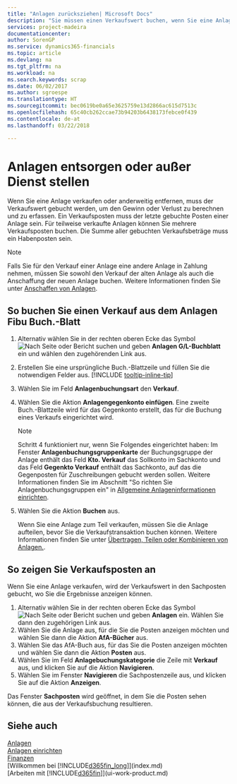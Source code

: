 ```yaml
---
title: "Anlagen zurücksziehen| Microsoft Docs"
description: "Sie müssen einen Verkaufswert buchen, wenn Sie eine Anlage verkaufen oder ausrangieren, die storniert werden sollten."
services: project-madeira
documentationcenter: 
author: SorenGP
ms.service: dynamics365-financials
ms.topic: article
ms.devlang: na
ms.tgt_pltfrm: na
ms.workload: na
ms.search.keywords: scrap
ms.date: 06/02/2017
ms.author: sgroespe
ms.translationtype: HT
ms.sourcegitcommit: bec0619be0a65e3625759e13d2866ac615d7513c
ms.openlocfilehash: 65c40cb262ccae73b94203b6438173febce0f439
ms.contentlocale: de-at
ms.lasthandoff: 03/22/2018

---
```

# <a name="dispose-of-or-retire-fixed-assets"></a>Anlagen entsorgen oder außer Dienst stellen
Wenn Sie eine Anlage verkaufen oder anderweitig entfernen, muss der Verkaufswert gebucht werden, um den Gewinn oder Verlust zu berechnen und zu erfassen. Ein Verkaufsposten muss der letzte gebuchte Posten einer Anlage sein. Für teilweise verkaufte Anlagen können Sie mehrere Verkaufsposten buchen. Die Summe aller gebuchten Verkaufsbeträge muss ein Habenposten sein.  

> [!NOTE]  
>   Falls Sie für den Verkauf einer Anlage eine andere Anlage in Zahlung nehmen, müssen Sie sowohl den Verkauf der alten Anlage als auch die Anschaffung der neuen Anlage buchen. Weitere Informationen finden Sie unter [Anschaffen von Anlagen](fa-how-acquire.md).  

## <a name="to-post-a-disposal-from-the-fixed-asset-gl-journal"></a>So buchen Sie einen Verkauf aus dem Anlagen Fibu Buch.-Blatt
1. Alternativ wählen Sie in der rechten oberen Ecke das Symbol ![Nach Seite oder Bericht suchen](media/ui-search/search_small.png "Nach Seite oder Bericht suchen") und geben **Anlagen G/L-Buchblatt** ein und wählen den zugehörenden Link aus.  
2. Erstellen Sie eine ursprüngliche Buch.-Blattzeile und füllen Sie die notwendigen Felder aus. [!INCLUDE [tooltip-inline-tip](includes/tooltip-inline-tip_md.md)]  
3. Wählen Sie im Feld **Anlagenbuchungsart** den **Verkauf**.  
4. Wählen Sie die Aktion **Anlagengegenkonto einfügen**. Eine zweite Buch.-Blattzeile wird für das Gegenkonto erstellt, das für die Buchung eines Verkaufs eingerichtet wird.  

    > [!NOTE]  
   >   Schritt 4 funktioniert nur, wenn Sie Folgendes eingerichtet haben: Im Fenster **Anlagenbuchungsgruppenkarte** der Buchungsgruppe der Anlage enthält das Feld **Kto. Verkauf** das Sollkonto im Sachkonto und das Feld **Gegenkto Verkauf** enthält das Sachkonto, auf das die Gegenposten für Zuschreibungen gebucht werden sollen. Weitere Informationen finden Sie im Abschnitt "So richten Sie Anlagenbuchungsgruppen ein" in [ Allgemeine Anlageninformationen einrichten](fa-how-setup-general.md).  
5. Wählen Sie die Aktion **Buchen** aus.  

    Wenn Sie eine Anlage zum Teil verkaufen, müssen Sie die Anlage aufteilen, bevor Sie die Verkaufstransaktion buchen können. Weitere Informationen finden Sie unter [Übertragen, Teilen oder Kombinieren von Anlagen.](fa-how-trans-split-combine.md).  

## <a name="to-view-disposal-ledger-entries"></a>So zeigen Sie Verkaufsposten an
Wenn Sie eine Anlage verkaufen, wird der Verkaufswert in den Sachposten gebucht, wo Sie die Ergebnisse anzeigen können.  

1. Alternativ wählen Sie in der rechten oberen Ecke das Symbol ![Nach Seite oder Bericht suchen](media/ui-search/search_small.png "Nach Seite oder Bericht suchen") und geben **Anlagen** ein. Wählen Sie dann den zugehörigen Link aus.  
2. Wählen Sie die Anlage aus, für die Sie die Posten anzeigen möchten und wählen Sie dann die Aktion **AfA-Bücher** aus.  
3. Wählen Sie das AfA-Buch aus, für das Sie die Posten anzeigen möchten und wählen Sie dann die Aktion **Posten** aus.  
4. Wählen Sie im Feld **Anlagebuchungskategorie** die Zeile mit **Verkauf** aus, und klicken Sie auf die Aktion **Navigieren**.  
5. Wählen Sie im Fenster **Navigieren** die Sachpostenzeile aus, und klicken Sie auf die Aktion **Anzeigen**.  

Das Fenster **Sachposten** wird geöffnet, in dem Sie die Posten sehen können, die aus der Verkaufsbuchung resultieren.  

## <a name="see-also"></a>Siehe auch
[Anlagen](fa-manage.md)  
[Anlagen einrichten](fa-setup.md)  
[Finanzen](finance.md)  
[Willkommen bei [!INCLUDE[d365fin_long](includes/d365fin_long_md.md)]](index.md)  
[Arbeiten mit [!INCLUDE[d365fin](includes/d365fin_md.md)]](ui-work-product.md)

